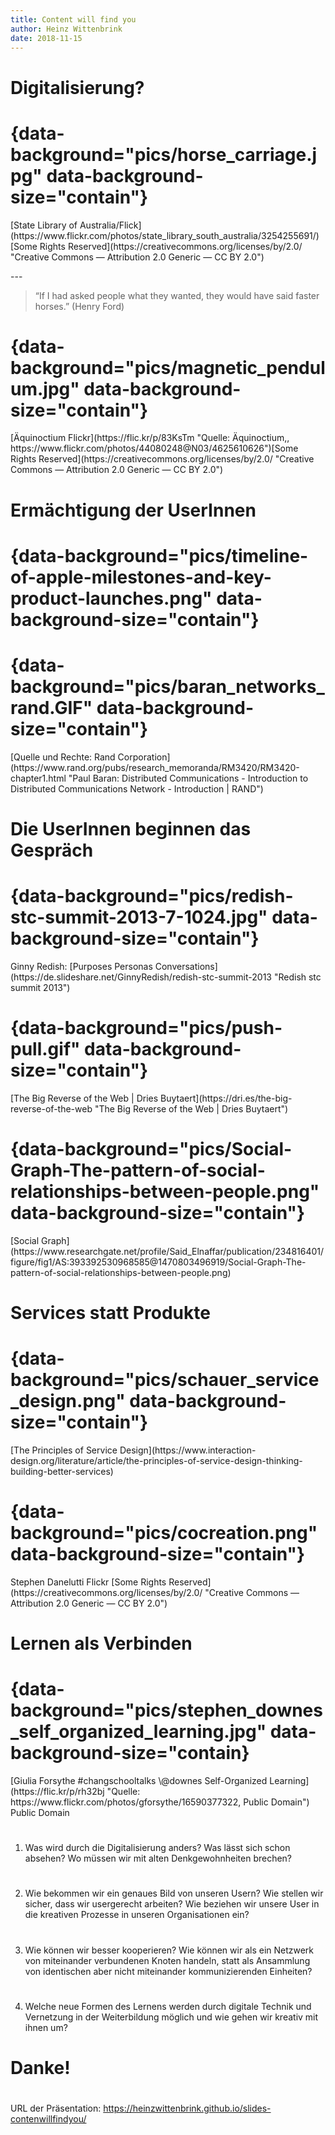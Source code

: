 ```yaml
---
title: Content will find you
author: Heinz Wittenbrink
date: 2018-11-15
---
```


# Digitalisierung?


# {data-background="pics/horse_carriage.jpg" data-background-size="contain"}

<p class="rights">[State Library of Australia/Flick](https://www.flickr.com/photos/state_library_south_australia/3254255691/) [Some Rights Reserved](https://creativecommons.org/licenses/by/2.0/ "Creative Commons — Attribution 2.0 Generic — CC BY 2.0")</p>
---

> “If I had asked people what they wanted, they would have said faster horses.” (Henry Ford)


# {data-background="pics/magnetic_pendulum.jpg" data-background-size="contain"}

<p class="rights"> [Äquinoctium Flickr](https://flic.kr/p/83KsTm "Quelle: Äquinoctium,,  https://www.flickr.com/photos/44080248@N03/4625610626")[Some Rights Reserved](https://creativecommons.org/licenses/by/2.0/ "Creative Commons — Attribution 2.0 Generic — CC BY 2.0")</p>

# Ermächtigung der UserInnen

# {data-background="pics/timeline-of-apple-milestones-and-key-product-launches.png" data-background-size="contain"}

<p class="rights"></p>


# {data-background="pics/baran_networks_rand.GIF" data-background-size="contain"}

<p class="rights">[Quelle und Rechte: Rand Corporation](https://www.rand.org/pubs/research_memoranda/RM3420/RM3420-chapter1.html "Paul Baran: Distributed Communications - Introduction to Distributed Communications Network - Introduction | RAND")</p>


# Die UserInnen beginnen das Gespräch

# {data-background="pics/redish-stc-summit-2013-7-1024.jpg" data-background-size="contain"}

<p class="rights">Ginny Redish: [Purposes Personas Conversations](https://de.slideshare.net/GinnyRedish/redish-stc-summit-2013 "Redish stc summit 2013")</p>


# {data-background="pics/push-pull.gif" data-background-size="contain"}

<p class="rights">[The Big Reverse of the Web | Dries Buytaert](https://dri.es/the-big-reverse-of-the-web "The Big Reverse of the Web | Dries Buytaert")</p>


# {data-background="pics/Social-Graph-The-pattern-of-social-relationships-between-people.png" data-background-size="contain"}

<p class="rights">[Social Graph](https://www.researchgate.net/profile/Said_Elnaffar/publication/234816401/figure/fig1/AS:393392530968585@1470803496919/Social-Graph-The-pattern-of-social-relationships-between-people.png)</p>


# Services statt Produkte

# {data-background="pics/schauer_service_design.png" data-background-size="contain"}

<p class="rights">[The Principles of Service Design](https://www.interaction-design.org/literature/article/the-principles-of-service-design-thinking-building-better-services)</p>

# {data-background="pics/cocreation.png" data-background-size="contain"}

<p class="rights">Stephen Danelutti Flickr [Some Rights Reserved](https://creativecommons.org/licenses/by/2.0/ "Creative Commons — Attribution 2.0 Generic — CC BY 2.0")</p>


# Lernen als Verbinden

# {data-background="pics/stephen_downes_self_organized_learning.jpg" data-background-size="contain}

<p class="rights">[Giulia Forsythe
#changschooltalks \@downes Self-Organized Learning](https://flic.kr/p/rh32bj "Quelle: https://www.flickr.com/photos/gforsythe/16590377322, Public Domain") Public Domain</p>


#

1. Was wird durch die Digitalisierung anders? Was lässt sich schon absehen? Wo müssen wir mit alten Denkgewohnheiten brechen?

#

2. Wie bekommen wir ein genaues Bild von unseren Usern? Wie stellen wir sicher, dass wir usergerecht arbeiten? Wie beziehen wir unsere User in die kreativen Prozesse in unseren Organisationen ein?

#

3. Wie können wir besser kooperieren? Wie können wir als ein Netzwerk von miteinander verbundenen Knoten handeln, statt als Ansammlung von identischen aber nicht miteinander kommunizierenden Einheiten?

#

4. Welche neue Formen des Lernens werden durch digitale Technik und Vernetzung in der Weiterbildung möglich und wie gehen wir kreativ mit ihnen um?

# Danke!

#

URL der Präsentation:
<https://heinzwittenbrink.github.io/slides-contenwillfindyou/>
